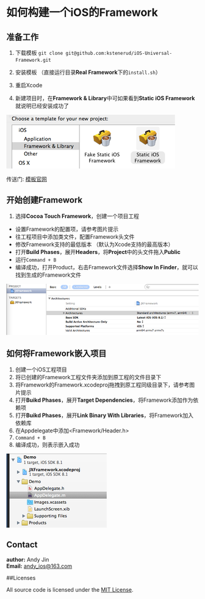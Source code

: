 # 如何构建一个iOS的Framework

## 准备工作

1. 下载模板 `git clone git@github.com:kstenerud/iOS-Universal-Framework.git`

2. 安装模板 （直接运行目录**Real Framework**下的`install.sh`）

3. 重启Xcode

4. 新建项目时，在**Framework & Library**中可如果看到**Static iOS Framework**就说明已经安装成功了

![选择项目模板界面](resource/choose_project.png)

传送门: [模板官网](https://github.com/kstenerud/iOS-Universal-Framework) 

## 开始创建Framework

1. 选择**Cocoa Touch Framework**，创建一个项目工程
*  设置Framework的配置项，请参考图片提示
*  往工程项目中添加类文件，配置Framework头文件
*  修改Framework支持的最低版本 （默认为Xcode支持的最高版本）
*  打开**Build Phases**，展开**Headers**，将**Project**中的头文件拖入**Public**
*  运行`Command + B`
*  编译成功，打开Product，右击Framework文件选择**Show In Finder**，就可以找到生成的Framework文件

![配置Framework](resource/set_config.png)

## 如何将Framework嵌入项目

1. 创建一个iOS工程项目
2. 将已创建的Framework工程文件夹添加到原工程的文件目录下
3. 将Framework的Framework.xcodeproj拖拽到原工程同级目录下，请参考图片提示
4. 打开**Buikd Phases**，展开**Target Dependencies**，将Framework添加作为依赖项
5. 打开**Buikd Phases**，展开**Link Binary With Libraries**，将Framework加入依赖库
6. 在Appdelegate中添加<Framework/Header.h>
7. `Command + B`
8. 编译成功，则表示嵌入成功

![拖拽提示](resource/add_framework.png)

## Contact

**author:** Andy Jin  
**Email:** andy_ios@163.com

##Licenses

All source code is licensed under the [MIT License](https://github.com/andy0323/Framework-practice/blob/master/LICENSE).